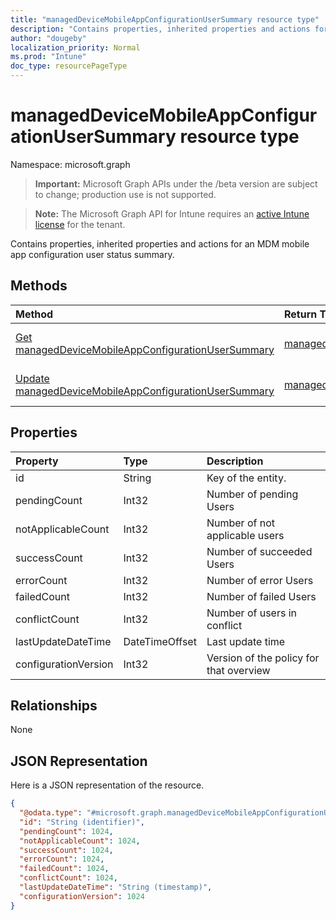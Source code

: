 ```yaml
---
title: "managedDeviceMobileAppConfigurationUserSummary resource type"
description: "Contains properties, inherited properties and actions for an MDM mobile app configuration user status summary."
author: "dougeby"
localization_priority: Normal
ms.prod: "Intune"
doc_type: resourcePageType
---
```


# managedDeviceMobileAppConfigurationUserSummary resource type

Namespace: microsoft.graph

> **Important:** Microsoft Graph APIs under the /beta version are subject to change; production use is not supported.

> **Note:** The Microsoft Graph API for Intune requires an [active Intune license](https://go.microsoft.com/fwlink/?linkid=839381) for the tenant.

Contains properties, inherited properties and actions for an MDM mobile app configuration user status summary.

## Methods
|Method|Return Type|Description|
|:---|:---|:---|
|[Get managedDeviceMobileAppConfigurationUserSummary](../api/intune-apps-manageddevicemobileappconfigurationusersummary-get.md)|[managedDeviceMobileAppConfigurationUserSummary](../resources/intune-apps-manageddevicemobileappconfigurationusersummary.md)|Read properties and relationships of the [managedDeviceMobileAppConfigurationUserSummary](../resources/intune-apps-manageddevicemobileappconfigurationusersummary.md) object.|
|[Update managedDeviceMobileAppConfigurationUserSummary](../api/intune-apps-manageddevicemobileappconfigurationusersummary-update.md)|[managedDeviceMobileAppConfigurationUserSummary](../resources/intune-apps-manageddevicemobileappconfigurationusersummary.md)|Update the properties of a [managedDeviceMobileAppConfigurationUserSummary](../resources/intune-apps-manageddevicemobileappconfigurationusersummary.md) object.|

## Properties
|Property|Type|Description|
|:---|:---|:---|
|id|String|Key of the entity.|
|pendingCount|Int32|Number of pending Users|
|notApplicableCount|Int32|Number of not applicable users|
|successCount|Int32|Number of succeeded Users|
|errorCount|Int32|Number of error Users|
|failedCount|Int32|Number of failed Users|
|conflictCount|Int32|Number of users in conflict|
|lastUpdateDateTime|DateTimeOffset|Last update time|
|configurationVersion|Int32|Version of the policy for that overview|

## Relationships
None

## JSON Representation
Here is a JSON representation of the resource.
<!-- {
  "blockType": "resource",
  "keyProperty": "id",
  "@odata.type": "microsoft.graph.managedDeviceMobileAppConfigurationUserSummary"
}
-->
``` json
{
  "@odata.type": "#microsoft.graph.managedDeviceMobileAppConfigurationUserSummary",
  "id": "String (identifier)",
  "pendingCount": 1024,
  "notApplicableCount": 1024,
  "successCount": 1024,
  "errorCount": 1024,
  "failedCount": 1024,
  "conflictCount": 1024,
  "lastUpdateDateTime": "String (timestamp)",
  "configurationVersion": 1024
}
```




